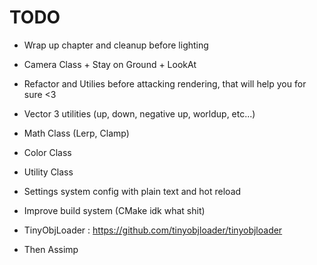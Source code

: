 # TODO 

- Wrap up chapter and cleanup before lighting
- Camera Class + Stay on Ground + LookAt
- Refactor and Utilies before attacking rendering, that will help you for sure <3
- Vector 3 utilities (up, down, negative up, worldup, etc...)
- Math Class (Lerp, Clamp)
- Color Class

- Utility Class
- Settings system config with plain text and hot reload
- Improve build system (CMake idk what shit)
- TinyObjLoader : https://github.com/tinyobjloader/tinyobjloader
- Then Assimp